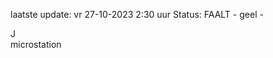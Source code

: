 laatste update: 
vr 27-10-2023  2:30   uur 
Status: FAALT - geel - 
<div class="service R">J</div><div class="service Y">microstation</div>